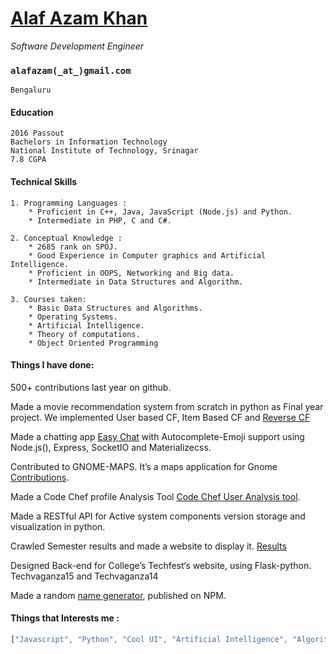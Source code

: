 # [Alaf Azam Khan](www.alafazam.com)
*Software Development Engineer* 

### `alafazam(_at_)gmail.com`
	Bengaluru

#### Education
	2016 Passout  
	Bachelors in Information Technology  
	National Institute of Technology, Srinagar  
	7.8 CGPA

#### Technical Skills
	1. Programming Languages : 
		* Proficient in C++, Java, JavaScript (Node.js) and Python.
		* Intermediate in PHP, C and C#.

	2. Conceptual Knowledge : 
		* 2685 rank on SPOJ.
		* Good Experience in Computer graphics and Artificial Intelligence.
		* Proficient in OOPS, Networking and Big data.
		* Intermediate in Data Structures and Algorithm.

	3. Courses taken:
		* Basic Data Structures and Algorithms.
		* Operating Systems.
		* Artificial Intelligence.
		* Theory of computations.
		* Object Oriented Programming


#### Things I have done: 

500+ contributions last year on github.  

Made a movie recommendation system from scratch in python as Final year project. We implemented User based CF, Item Based CF and [Reverse CF](http://www.sciencedirect.com/science/article/pii/S0957417415000068) 

Made a chatting app [ Easy Chat](http://easychat.alafazam.com/) with Autocomplete-Emoji support using Node.js(), Express, SocketIO and Materializecss.
	
Contributed to GNOME-MAPS. It’s a maps application for Gnome [Contributions](https://github.com/GNOME/gnome-maps/commits/master?author=Alafazam).

Made a Code Chef profile Analysis Tool [Code Chef User Analysis tool](https://codecheftool.herokuapp.com/).

Made a RESTful API for Active system components version storage and visualization in python.

Crawled Semester results and made a website to display it. [Results](http://7thresults.alafazam.com/)

Designed Back-end for College’s Techfest‘s website, using Flask-python. Techvaganza15 and Techvaganza14

Made a random [name generator](https://github.com/Alafazam/name_generator), published on NPM.


#### Things that Interests me :  
```javascript 
["Javascript", "Python", "Cool UI", "Artificial Intelligence", "Algorithms", "Programming and Puzzles", "Computer Games"]
```


